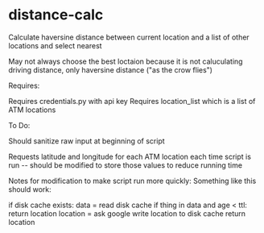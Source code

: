 # distance-calc
Calculate haversine distance between current location and a list of other locations and select nearest

May not always choose the best loctaion because it is not caluculating driving distance, only haversine distance ("as the crow flies")


Requires:

Requires credentials.py with api key
Requires location_list which is a list of ATM locations


To Do:

Should sanitize raw input at beginning of script

Requests latitude and longitude for each ATM location each time script is run -- should be modified to store those values to reduce running time

Notes for modification to make script run more quickly:
Something like this should work:

if disk cache exists:
    data = read disk cache
if thing in data and age < ttl:
    return location
location = ask google
write location to disk cache
return location

